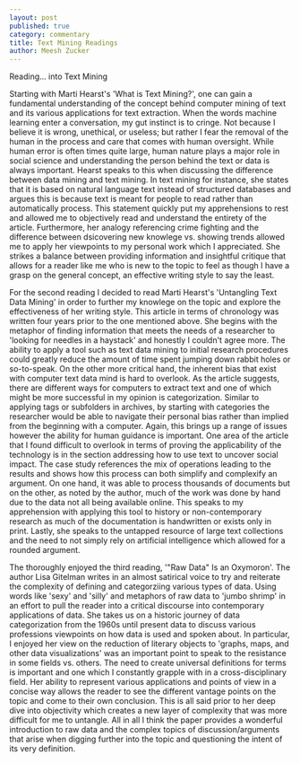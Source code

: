 ```yaml
---
layout: post
published: true
category: commentary
title: Text Mining Readings
author: Meesh Zucker
---
```

Reading... into Text Mining

Starting with Marti Hearst's 'What is Text Mining?', one can gain a fundamental understanding of the concept behind computer mining of text and its various applications for text extraction. When the words machine learning enter a conversation, my gut instinct is to cringe. Not because I believe it is wrong, unethical, or useless; but rather I fear the removal of the human in the process and care that comes with human oversight. While human error is often times quite large, human nature plays a major role in social science and understanding the person behind the text or data is always important. Hearst speaks to this when discussing the difference between data mining and text mining. In text mining for instance, she states that it is based on natural language text instead of structured databases and argues this is because text is meant for people to read rather than automatically process. This statement quickly put my apprehensions to rest and allowed me to objectively read and understand the entirety of the article. Furthermore, her analogy referencing crime fighting and the difference between dsicovering new knowlege vs. showing trends allowed me to apply her viewpoints to my personal work which I appreciated. She strikes a balance between providing information and insightful critique that allows for a reader like me who is new to the topic to feel as though I have a grasp on the general concept, an effective writing style to say the least. 

For the second reading I decided to read Marti Hearst's 'Untangling Text Data Mining' in order to further my knowlege on the topic and explore the effectiveness of her writing style. This article in terms of chronology was written four years prior to the one mentioned above. She begins with the metaphor of finding information that meets the needs of a researcher to 'looking for needles in a haystack' and honestly I couldn't agree more. The ability to apply a tool such as text data mining to initial research procedures could greatly reduce the amount of time spent jumping down rabbit holes or so-to-speak. On the other more critical hand, the inherent bias that exist with computer text data mind is hard to overlook. As the article suggests, there are different ways for computers to extract text and one of which might be more successful in my opinion is categorization. Similar to applying tags or subfolders in archives, by starting with categories the researcher would be able to navigate their personal bias rather than implied from the beginning with a computer. Again, this brings up a range of issues however the ability for human guidance is important. One area of the article that I found difficult to overlook in terms of proving the applicability of the technology is in the section addressing how to use text to uncover social impact. The case study references the mix of operations leading to the results and shows how this process can both simplify and complexify an argument. On one hand, it was able to process thousands of documents but on the other, as noted by the author, much of the work was done by hand due to the data not all being available online. This speaks to my apprehension with applying this tool to history or non-contemporary research as much of the documentation is handwritten or exists only in print. Lastly, she speaks to the untapped resource of large text collections and the need to not simply rely on artificial intelligence which allowed for a rounded argument. 

The thoroughly enjoyed the third reading, '"Raw Data" Is an Oxymoron'. The author Lisa Gitelman writes in an almost satirical voice to try and reiterate the complexity of defining and categorziing various types of data. Using words like 'sexy' and 'silly' and metaphors of raw data to 'jumbo shrimp' in an effort to pull the reader into a critical discourse into contemporary applications of data. She takes us on a historic journey of data categorization from the 1960s until present data to discuss various professions viewpoints on how data is used and spoken about. In particular, I enjoyed her view on the reduction of literary objects to 'graphs, maps, and other data visualizations' was an important point to speak to the resistance in some fields vs. others. The need to create universal definitions for terms is important and one which I constantly grapple with in a cross-disciplinary field. Her ability to represent various applications and points of view in a concise way allows the reader to see the different vantage points on the topic and come to their own conclusion. This is all said prior to her deep dive into objectivity which creates a new layer of complexity that was more difficult for me to untangle. All in all I think the paper provides a wonderful introduction to raw data and the complex topics of discussion/arguments that arise when digging further into the topic and questioning the intent of its very definition. 
